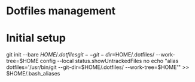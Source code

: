 #
# Dotfiles management
#

# Initial setup
git init --bare $HOME/.dotfiles
git --git-dir=$HOME/.dotfiles/ --work-tree=$HOME config --local status.showUntrackedFiles no
echo "alias dotfiles='/usr/bin/git --git-dir=$HOME/.dotfiles/ --work-tree=$HOME'" >> $HOME/.bash_aliases

